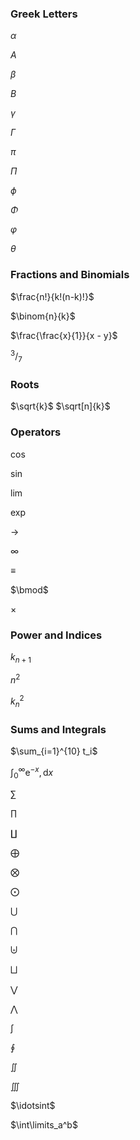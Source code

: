 ### Greek Letters

$\alpha$

$A$

$\beta$

$B$

$\gamma$

$\Gamma$

$\pi$

$\Pi$

$\phi$

$\Phi$

$\varphi$

$\theta$

### Fractions and Binomials
$\frac{n!}{k!(n-k)!}$

$\binom{n}{k}$

$\frac{\frac{x}{1}}{x - y}$

$^3/_7$

### Roots
$\sqrt{k}$
$\sqrt[n]{k}$

### Operators
$\cos$

$\sin$

$\lim$

$\exp$

$\to$

$\infty$

$\equiv$

$\bmod$

$\times$

### Power and Indices

$k_{n+1}$

$n^2$

$k_n^2$

### Sums and Integrals

$\sum_{i=1}^{10} t_i$

$\int_0^\infty \mathrm{e}^{-x},\mathrm{d}x$

$\sum$

$\prod$

$\coprod$

$\bigoplus$

$\bigotimes$

$\bigodot$

$\bigcup$

$\bigcap$

$\biguplus$

$\bigsqcup$

$\bigvee$

$\bigwedge$

$\int$

$\oint$

$\iint$

$\iiint$

$\idotsint$

$\int\limits_a^b$